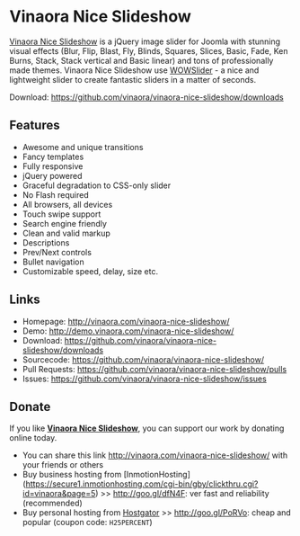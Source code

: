 Vinaora Nice Slideshow
======================

[Vinaora Nice Slideshow](http://vinaora.com/vinaora-nice-slideshow/) is a jQuery image slider for Joomla with stunning visual effects (Blur, Flip, Blast, Fly, Blinds, Squares, Slices, Basic, Fade, Ken Burns, Stack, Stack vertical and Basic linear) and tons of professionally made themes. Vinaora Nice Slideshow use [WOWSlider](http://wowslider.com/) - a nice and lightweight slider to create fantastic sliders in a matter of seconds.

Download: https://github.com/vinaora/vinaora-nice-slideshow/downloads

Features
--------

* Awesome and unique transitions
* Fancy templates
* Fully responsive
* jQuery powered
* Graceful degradation to CSS-only slider
* No Flash required
* All browsers, all devices
* Touch swipe support
* Search engine friendly
* Clean and valid markup
* Descriptions
* Prev/Next controls
* Bullet navigation
* Customizable speed, delay, size etc.

Links
-----

* Homepage: http://vinaora.com/vinaora-nice-slideshow/
* Demo: http://demo.vinaora.com/vinaora-nice-slideshow/
* Download: https://github.com/vinaora/vinaora-nice-slideshow/downloads
* Sourcecode: https://github.com/vinaora/vinaora-nice-slideshow/
* Pull Requests: https://github.com/vinaora/vinaora-nice-slideshow/pulls
* Issues: https://github.com/vinaora/vinaora-nice-slideshow/issues

Donate
------

If you like [**Vinaora Nice Slideshow**](http://vinaora.com/vinaora-nice-slideshow/), you can support our work by donating online today.

* You can share this link http://vinaora.com/vinaora-nice-slideshow/ with your friends or others
* Buy business hosting from [InmotionHosting]  (https://secure1.inmotionhosting.com/cgi-bin/gby/clickthru.cgi?id=vinaora&page=5) >> http://goo.gl/dfN4F: ver fast and reliability (recommended)
* Buy personal hosting from [Hostgator](http://secure.hostgator.com/~affiliat/cgi-bin/affiliates/clickthru.cgi?id=vinaora) >> http://goo.gl/PoRVo: cheap and popular (coupon code: `H25PERCENT`)
